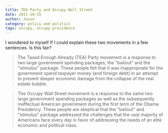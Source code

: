 ```yaml
---
title: TEA Party and Occupy Wall Street
date: 2011-10-15
author: Jason
category: policy and politics
tags: occupy, occupy providence
---
```


I wondered to myself If I could explain these two movements in a few sentences. Is this fair?


> The Taxed Enough Already (TEA) Party movement is a response to two
> large government spending packages, the "bailout" and the "stimulus"
> package. These people felt that it was inappropriate for the
> government spend taxpayer money (and foreign debt) in an attempt to
> prevent deeper economic damage from the collapse of the real estate
> bubble.
>

> The Occupy Wall Street movement is a response to the same two large
> government spending packages as well as the subsequently ineffectual
> American government during the first term of the Obama Presidency.
> These people are skeptical that the "bailout" and "stimulus" package
> addressed the challenges that the vast majority of Americans face
> every day in favor of addressing the needs of an elite economic and
> political class.


 
